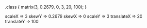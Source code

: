 .class {
  matrix(3, 0.2679, 0, 3, 20, 100);
}

scaleX => 3
skewY => 0.2679
skewX => 0
scaleY => 3
translateX => 20
translateY => 100
